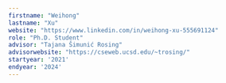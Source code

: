 ```yaml
---
firstname: "Weihong"
lastname: "Xu"
website: "https://www.linkedin.com/in/weihong-xu-555691124"
role: "Ph.D. Student"
advisor: "Tajana Šimunić Rosing"
advisorwebsite: "https://cseweb.ucsd.edu/~trosing/"
startyear: '2021'
endyear: '2024'
---
```

